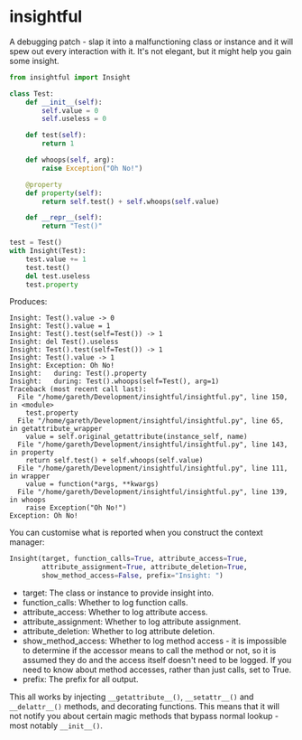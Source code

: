 insightful
==========

A debugging patch - slap it into a malfunctioning class or instance and it will
spew out every interaction with it. It's not elegant, but it might help you
gain some insight.

```python
from insightful import Insight

class Test:
    def __init__(self):
        self.value = 0
        self.useless = 0

    def test(self):
        return 1

    def whoops(self, arg):
        raise Exception("Oh No!")

    @property
    def property(self):
        return self.test() + self.whoops(self.value)

    def __repr__(self):
        return "Test()"

test = Test()
with Insight(Test):
    test.value += 1
    test.test()
    del test.useless
    test.property
```

Produces:

```
Insight: Test().value -> 0
Insight: Test().value = 1
Insight: Test().test(self=Test()) -> 1
Insight: del Test().useless
Insight: Test().test(self=Test()) -> 1
Insight: Test().value -> 1
Insight: Exception: Oh No!
Insight:   during: Test().property
Insight:   during: Test().whoops(self=Test(), arg=1)
Traceback (most recent call last):
  File "/home/gareth/Development/insightful/insightful.py", line 150, in <module>
    test.property
  File "/home/gareth/Development/insightful/insightful.py", line 65, in getattribute_wrapper
    value = self.original_getattribute(instance_self, name)
  File "/home/gareth/Development/insightful/insightful.py", line 143, in property
    return self.test() + self.whoops(self.value)
  File "/home/gareth/Development/insightful/insightful.py", line 111, in wrapper
    value = function(*args, **kwargs)
  File "/home/gareth/Development/insightful/insightful.py", line 139, in whoops
    raise Exception("Oh No!")
Exception: Oh No!
```

You can customise what is reported when you construct the context manager:

```python
Insight(target, function_calls=True, attribute_access=True,
        attribute_assignment=True, attribute_deletion=True,
        show_method_access=False, prefix="Insight: ")
```

 * target: The class or instance to provide insight into.
 * function_calls: Whether to log function calls.
 * attribute_access: Whether to log attribute access.
 * attribute_assignment: Whether to log attribute assignment.
 * attribute_deletion: Whether to log attribute deletion.
 * show_method_access: Whether to log method access - it is
   impossible to determine if the accessor means to call the method or not, so
   it is assumed they do and the access itself doesn't need to be logged. If you
   need to know about method accesses, rather than just calls, set to True.
 * prefix: The prefix for all output.

This all works by injecting `__getattribute__()`, `__setattr__()` and
`__delattr__()` methods, and decorating functions. This means that it will not
notify you about certain magic methods that bypass normal lookup - most notably
`__init__()`.
